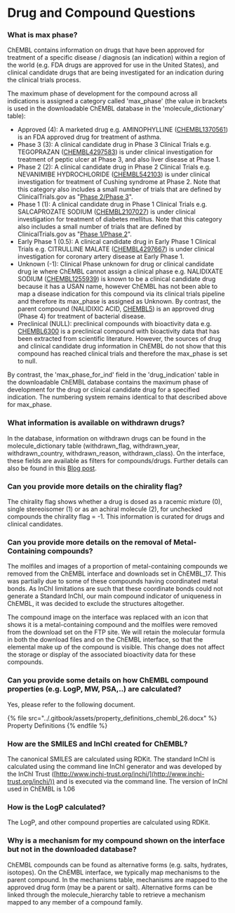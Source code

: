 # Drug and Compound Questions

### What is max phase?

ChEMBL contains information on drugs that have been approved for treatment of a specific disease / diagnosis (an indication) within a region of the world (e.g. FDA drugs are approved for use in the United States), and clinical candidate drugs that are being investigated for an indication during the clinical trials process.&#x20;

The maximum phase of development for the compound across all indications is assigned a category called 'max\_phase' (the value in brackets is used in the downloadable ChEMBL database in the 'molecule\_dictionary' table):

* Approved (4): A marketed drug e.g. AMINOPHYLLINE ([CHEMBL1370561](https://www.ebi.ac.uk/chembl/compound\_report\_card/CHEMBL1370561/)) is an FDA approved drug for treatment of asthma.&#x20;
* Phase 3 (3): A clinical candidate drug in Phase 3 Clinical Trials e.g. TEGOPRAZAN ([CHEMBL4297583](https://www.ebi.ac.uk/chembl/compound\_report\_card/CHEMBL4297583/)) is under clinical investigation for treatment of peptic ulcer at Phase 3, and also liver disease at Phase 1.&#x20;
* Phase 2 (2): A clinical candidate drug in Phase 2 Clinical Trials e.g. NEVANIMIBE HYDROCHLORIDE ([CHEMBL542103](https://www.ebi.ac.uk/chembl/compound\_report\_card/CHEMBL542103/)) is under clinical investigation for treatment of Cushing syndrome at Phase 2. Note that this category also includes a small number of trials that are defined by ClinicalTrials.gov as "[Phase 2/Phase 3](https://prsinfo.clinicaltrials.gov/definitions.html)".
* Phase 1 (1): A clinical candidate drug in Phase 1 Clinical Trials e.g. SALCAPROZATE SODIUM ([CHEMBL2107027](https://www.ebi.ac.uk/chembl/compound\_report\_card/CHEMBL2107027/)) is under clinical investigation for treatment of diabetes mellitus. Note that this category also includes a small number of trials that are defined by ClinicalTrials.gov as "[Phase 1/Phase 2](https://prsinfo.clinicaltrials.gov/definitions.html)".
* Early Phase 1 (0.5): A clinical candidate drug in Early Phase 1 Clinical Trials e.g. CITRULLINE MALATE ([CHEMBL4297667](https://www.ebi.ac.uk/chembl/compound\_report\_card/CHEMBL4297667/)) is under clinical investigation for coronary artery disease at Early Phase 1.
* Unknown (-1): Clinical Phase unknown for drug or clinical candidate drug ie where ChEMBL cannot assign a clinical phase e.g. NALIDIXATE SODIUM ([CHEMBL1255939](https://www.ebi.ac.uk/chembl/compound\_report\_card/CHEMBL1255939/)) is known to be a clinical candidate drug because it has a USAN name, however ChEMBL has not been able to map a disease indication for this compound via its clinical trials pipeline and therefore its max\_phase is assigned as Unknown. By contrast, the parent compound (NALIDIXIC ACID, [CHEMBL5](https://www.ebi.ac.uk/chembl/compound\_report\_card/CHEMBL5/)) is an approved drug (Phase 4) for treatment of bacterial disease. &#x20;
* Preclinical (NULL): preclinical compounds with bioactivity data e.g. [CHEMBL6300](https://www.ebi.ac.uk/chembl/compound\_report\_card/CHEMBL6300/) is a preclinical compound with bioactivity data that has been extracted from scientific literature. However, the sources of drug and clinical candidate drug information in ChEMBL do not show that this compound has reached clinical trials and therefore the max\_phase is set to null.&#x20;

By contrast, the 'max\_phase\_for\_ind' field in the 'drug\_indication' table in the downloadable ChEMBL database contains the maximum phase of development for the drug or clinical candidate drug for a specified indication. The numbering system remains identical to that described above for max\_phase. &#x20;

### **What information is available on withdrawn drugs?**

In the database, information on withdrawn drugs can be found in the molecule\_dictionary table (withdrawn\_flag, withdrawn\_year, withdrawn\_country, withdrawn\_reason, withdrawn\_class). On the interface, these fields are available as filters for compounds/drugs. Further details can also be found in this [Blog post](http://chembl.blogspot.com/2018/06/withdrawn-drugs.html).

### **Can you provide more details on the chirality flag?**

The chirality flag shows whether a drug is dosed as a racemic mixture (0), single stereoisomer (1) or as an achiral molecule (2), for unchecked compounds the chirality flag = -1. This information is curated for drugs and clinical candidates.

### Can you provide more details on the removal of Metal-Containing compounds?

The molfiles and images of a proportion of metal-containing compounds we removed from the ChEMBL interface and downloads set in ChEMBL\_17. This was partially due to some of these compounds having coordinated metal bonds. As InChI limitations are such that these coordinate bonds could not generate a Standard InChI, our main compound indicator of uniqueness in ChEMBL, it was decided to exclude the structures altogether.

The compound image on the interface was replaced with an icon that shows it is a metal-containing compound and the molfiles were removed from the download set on the FTP site. We will retain the molecular formula in both the download files and on the ChEMBL interface, so that the elemental make up of the compound is visible. This change does not affect the storage or display of the associated bioactivity data for these compounds.

### Can you provide some details on how ChEMBL compound properties (e.g. LogP, MW, PSA,..) are calculated?

Yes, please refer to the following document.&#x20;

{% file src="../.gitbook/assets/property_definitions_chembl_26.docx" %}
Property Definitions
{% endfile %}

### How are the SMILES and InChI created for ChEMBL?

The canonical SMILES are calculated using RDKit. The standard InChI is calculated using the command line InChI generator and was developed by the InChI Trust ([http://www.inchi-trust.org/inchi/](http://www.inchi-trust.org/inchi/)) and is executed via the command line. The version of InChI used in ChEMBL is 1.06

### How is the LogP calculated?

The LogP, and other compound properties are calculated using RDKit.

### **Why is a mechanism for my compound shown on the interface but not in the downloaded database?**

ChEMBL compounds can be found as alternative forms (e.g. salts, hydrates, isotopes). On the ChEMBL interface, we typically map mechanisms to the parent compound. In the mechanisms table, mechanisms are mapped to the approved drug form (may be a parent or salt). Alternative forms can be linked through the molecule\_hierarchy table to retrieve a mechanism mapped to any member of a compound family.
